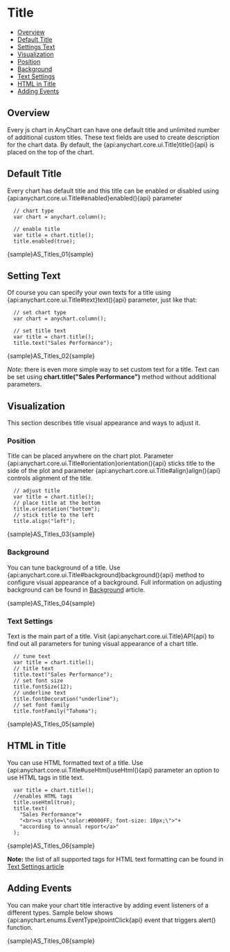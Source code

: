 # Title

* [Overview](#overview)
* [Default Title](#default_title)
* [Settings Text](#settings_text)
* [Visualization](#visualization)
 * [Position](#position)
 * [Background](#background)
 * [Text Settings](#text_settings)
* [HTML in Title](#html_in_title)
* [Adding Events](#adding_events)

## Overview

Every js chart in AnyChart can have one default title and unlimited number of additional custom titles. These text fields are used to create description for the chart data. By default, the {api:anychart.core.ui.Title}title(){api} is placed on the top of the chart.

## Default Title

Every chart has default title and this title can be enabled or disabled using {api:anychart.core.ui.Title#enabled}enabled(){api} parameter

```
  // chart type
  var chart = anychart.column();
  
  // enable title
  var title = chart.title();
  title.enabled(true);
```

{sample}AS\_Titles\_01{sample}

## Setting Text

Of course you can specify your own texts for a title using {api:anychart.core.ui.Title#text}text(){api} parameter, just like that:

```
  // set chart type
  var chart = anychart.column();
  
  // set title text
  var title = chart.title();
  title.text("Sales Performance");
```

{sample}AS\_Titles\_02{sample}

*Note:* there is even more simple way to set custom text for a title. Text can be set using **chart.title("Sales Performance")** method without additional parameters.

## Visualization

This section describes title visual appearance and ways to adjust it.

### Position

Title can be placed anywhere on the chart plot. Parameter {api:anychart.core.ui.Title#orientation}orientation(){api} sticks title to the side of the plot and parameter {api:anychart.core.ui.Title#align}align(){api} controls alignment of the title. 

```
  // adjust title
  var title = chart.title();
  // place title at the bottom
  title.orientation("bottom");
  // stick title to the left
  title.align("left");
```

{sample}AS\_Titles\_03{sample}

### Background 

You can tune background of a title. Use {api:anychart.core.ui.Title#background}background(){api} method to configure visual appearance of a background. Full information on adjusting background can be found in [Background](../Appearance_Settings/Background) article.

{sample}AS\_Titles\_04{sample}

### Text Settings

Text is the main part of a title. Visit {api:anychart.core.ui.Title}API{api} to find out all parameters for tuning visual appearance of a chart title.

```
  // tune text
  var title = chart.title();
  // title text
  title.text("Sales Performance");
  // set font size
  title.fontSize(12);
  // underline text
  title.fontDecoration("underline");
  // set font family
  title.fontFamily("Tahoma");
```

{sample}AS\_Titles\_05{sample}

## HTML in Title

You can use HTML formatted text of a title. Use {api:anychart.core.ui.Title#useHtml}useHtml(){api} parameter an option to use HTML tags in title text.

```
  var title = chart.title();
  //enables HTML tags
  title.useHtml(true);
  title.text(
    "Sales Performance"+
    "<br><a style=\"color:#0000FF; font-size: 10px;\">"+
    "according to annual report</a>"
  );
```

{sample}AS\_Titles\_06{sample}

**Note:** the list of all supported tags for HTML text formatting can be found in [Text Settings article](../Appearance_Settings/Text_Settings#supported_tags)

## Adding Events

You can make your chart title interactive by adding event listeners of a different types. Sample below shows {api:anychart.enums.EventType}pointClick{api} event that triggers alert() function.

{sample}AS\_Titles\_08{sample}
